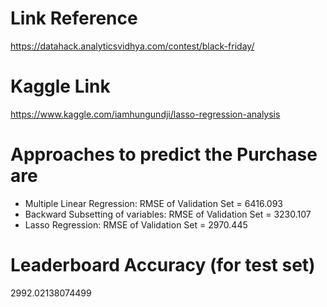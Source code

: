 # Link Reference
https://datahack.analyticsvidhya.com/contest/black-friday/

# Kaggle Link
https://www.kaggle.com/iamhungundji/lasso-regression-analysis

# Approaches to predict the Purchase are
* Multiple Linear Regression: RMSE of Validation Set = 6416.093
* Backward Subsetting of variables: RMSE of Validation Set = 3230.107
* Lasso Regression: RMSE of Validation Set = 2970.445

# Leaderboard Accuracy (for test set)
2992.02138074499
